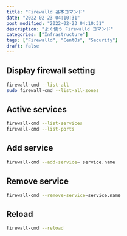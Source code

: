 ```yaml
---
title: "Firewalld 基本コマンド"
date: "2022-02-23 04:10:31"
post_modified: "2022-02-23 04:10:31"
description: "よく使う Firewalld コマンド"
categories: ["Infrastructure"]
tags: ["Firewalld", "CentOs", "Security"]
draft: false
---
```


## Display firewall setting

```bash
firewall-cmd --list-all
sudo firewall-cmd --list-all-zones
```

## Active services

```bash
firewall-cmd --list-services
firewall-cmd --list-ports
```

## Add service

```bash
firewall-cmd --add-service= service.name
```

## Remove service

```bash
firewall-cmd --remove-service=service.name
```

## Reload

```bash
firewall-cmd --reload
```
